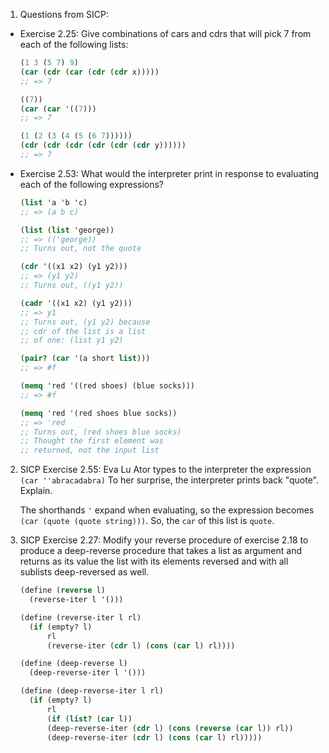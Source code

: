 1. Questions from SICP:

  - Exercise 2.25: Give combinations of cars and cdrs that will pick 7 from each of the following lists:

    ```scheme
    (1 3 (5 7) 9)
    (car (cdr (car (cdr (cdr x)))))
    ;; => 7
    ```
    ```scheme
    ((7))
    (car (car '((7)))
    ;; => 7
    ```

    ```scheme
    (1 (2 (3 (4 (5 (6 7))))))
    (cdr (cdr (cdr (cdr (cdr (cdr y))))))
    ;; => 7
    ```

  - Exercise 2.53: What would the interpreter print in response to evaluating each of the following expressions?

    ```scheme
    (list 'a 'b 'c)
    ;; => (a b c)
    ```

    ```scheme
    (list (list 'george))
    ;; => (('george))
    ;; Turns out, not the quote
    ```

    ```scheme
    (cdr '((x1 x2) (y1 y2)))
    ;; => (y1 y2)
    ;; Turns out, ((y1 y2))
    ```

    ```scheme
    (cadr '((x1 x2) (y1 y2)))
    ;; => y1
    ;; Turns out, (y1 y2) because
    ;; cdr of the list is a list
    ;; of one: (list y1 y2)
    ```

    ```scheme
    (pair? (car '(a short list)))
    ;; => #f
    ```

    ```scheme
    (memq 'red '((red shoes) (blue socks)))
    ;; => #f
    ```

    ```scheme
    (memq 'red '(red shoes blue socks))
    ;; => 'red
    ;; Turns out, (red shoes blue socks)
    ;; Thought the first element was
    ;; returned, not the input list
    ```

2. SICP Exercise 2.55: Eva Lu Ator types to the interpreter the expression
    `(car ''abracadabra)`
   To her surprise, the interpreter prints back "quote". Explain.

    The shorthands `'` expand when evaluating, so the expression becomes `(car (quote (quote string)))`. So, the `car` of this list is `quote`.

3. SICP Exercise 2.27: Modify your reverse procedure of exercise 2.18 to produce
    a deep-reverse procedure that takes a list as argument and returns as its value
    the list with its elements reversed and with all sublists deep-reversed as well.

    ```scheme
    (define (reverse l)
      (reverse-iter l '()))

    (define (reverse-iter l rl)
      (if (empty? l)
          rl
          (reverse-iter (cdr l) (cons (car l) rl))))

    (define (deep-reverse l)
      (deep-reverse-iter l '()))

    (define (deep-reverse-iter l rl)
      (if (empty? l)
          rl
          (if (list? (car l))
          (deep-reverse-iter (cdr l) (cons (reverse (car l)) rl))
          (deep-reverse-iter (cdr l) (cons (car l) rl)))))
    ```